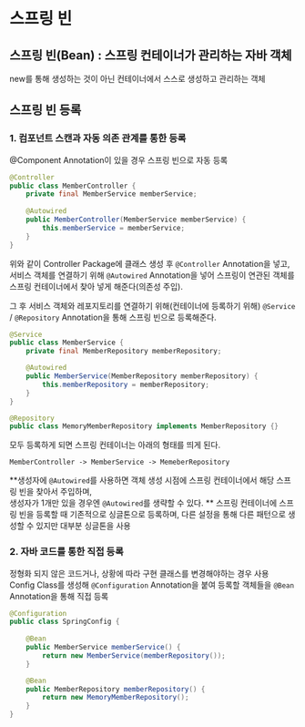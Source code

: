 # 스프링 빈

## 스프링 빈(Bean) : 스프링 컨테이너가 관리하는 자바 객체
new를 통해 생성하는 것이 아닌 컨테이너에서 스스로 생성하고 관리하는 객체

## 스프링 빈 등록
### 1. 컴포넌트 스캔과 자동 의존 관계를 통한 등록
@Component Annotation이 있을 경우 스프링 빈으로 자동 등록
```java
@Controller
public class MemberController {
    private final MemberService memberService;
    
    @Autowired
    public MemberController(MemberService memberService) {
        this.memberService = memberService;
    }
}
```
위와 같이 Controller Package에 클래스 생성 후 `@Controller` Annotation을 넣고,  
서비스 객체를 연결하기 위해 `@Autowired` Annotation을 넣어 스프링이 연관된 객체를 스프링 컨테이너에서 찾아 넣게 해준다(의존성 주입).

그 후 서비스 객체와 레포지토리를 연결하기 위해(컨테이너에 등록하기 위해) `@Service` / `@Repository` Annotation을 통해 스프링 빈으로 등록해준다.
```java
@Service
public class MemberService {
    private final MemberRepository memberRepository;

    @Autowired
    public MemberService(MemberRepository memberRepository) {
        this.memberRepository = memberRepository;
    }
}
```
```java
@Repository
public class MemoryMemberRepository implements MemberRepository {}
```
모두 등록하게 되면 스프링 컨테이너는 아래의 형태를 띄게 된다.
```
MemberController -> MemberService -> MemeberRepository
```

**생성자에 `@Autowired`를 사용하면 객체 생성 시점에 스프링 컨테이너에서 해당 스프링 빈을 찾아서 주입하며,  
생성자가 1개만 있을 경우엔 `@Autowired`를 생략할 수 있다.
** 스프링 컨테이너에 스프링 빈을 등록할 때 기존적으로 싱글톤으로 등록하며, 다른 설정을 통해 다른 패턴으로 생성할 수 있지만 대부분 싱글톤을 사용

### 2. 자바 코드를 통한 직접 등록
정형화 되지 않은 코드거나, 상황에 따라 구현 클래스를 변경해야하는 경우 사용  
Config Class를 생성해 `@Configuration` Annotation을 붙여 등록할 객체들을 `@Bean` Annotation을 통해 직접 등록
```java
@Configuration
public class SpringConfig {
    
    @Bean
    public MemberService memberService() {
        return new MemberService(memberRepository());
    }

    @Bean
    public MemberRepository memberRepository() {
        return new MemoryMemberRepository();
    }
}
```
